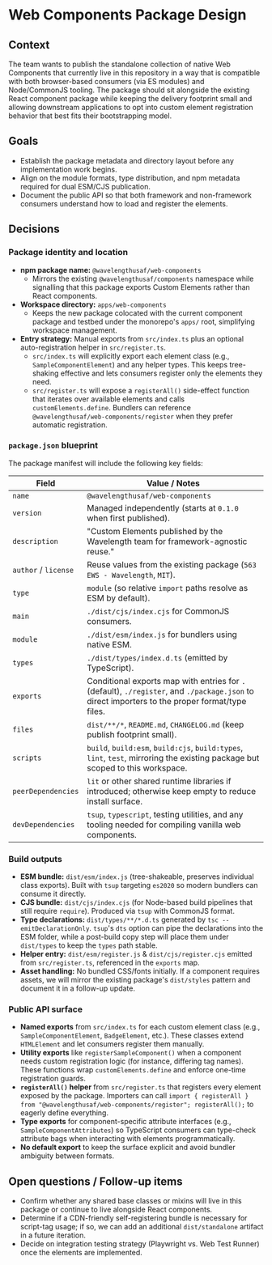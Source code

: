 # Web Components Package Design

## Context

The team wants to publish the standalone collection of native Web Components that currently live in this repository in a way that is compatible with both browser-based consumers (via ES modules) and Node/CommonJS tooling. The package should sit alongside the existing React component package while keeping the delivery footprint small and allowing downstream applications to opt into custom element registration behavior that best fits their bootstrapping model.

## Goals

- Establish the package metadata and directory layout before any implementation work begins.
- Align on the module formats, type distribution, and npm metadata required for dual ESM/CJS publication.
- Document the public API so that both framework and non-framework consumers understand how to load and register the elements.

## Decisions

### Package identity and location

- **npm package name:** `@wavelengthusaf/web-components`
  - Mirrors the existing `@wavelengthusaf/components` namespace while signalling that this package exports Custom Elements rather than React components.
- **Workspace directory:** `apps/web-components`
  - Keeps the new package colocated with the current component package and testbed under the monorepo's `apps/` root, simplifying workspace management.
- **Entry strategy:** Manual exports from `src/index.ts` plus an optional auto-registration helper in `src/register.ts`.
  - `src/index.ts` will explicitly export each element class (e.g., `SampleComponentElement`) and any helper types. This keeps tree-shaking effective and lets consumers register only the elements they need.
  - `src/register.ts` will expose a `registerAll()` side-effect function that iterates over available elements and calls `customElements.define`. Bundlers can reference `@wavelengthusaf/web-components/register` when they prefer automatic registration.

### `package.json` blueprint

The package manifest will include the following key fields:

| Field | Value / Notes |
| --- | --- |
| `name` | `@wavelengthusaf/web-components` |
| `version` | Managed independently (starts at `0.1.0` when first published). |
| `description` | "Custom Elements published by the Wavelength team for framework-agnostic reuse." |
| `author` / `license` | Reuse values from the existing package (`563 EWS - Wavelength`, `MIT`). |
| `type` | `module` (so relative `import` paths resolve as ESM by default). |
| `main` | `./dist/cjs/index.cjs` for CommonJS consumers. |
| `module` | `./dist/esm/index.js` for bundlers using native ESM. |
| `types` | `./dist/types/index.d.ts` (emitted by TypeScript). |
| `exports` | Conditional exports map with entries for `.` (default), `./register`, and `./package.json` to direct importers to the proper format/type files. |
| `files` | `dist/**/*`, `README.md`, `CHANGELOG.md` (keep publish footprint small). |
| `scripts` | `build`, `build:esm`, `build:cjs`, `build:types`, `lint`, `test`, mirroring the existing package but scoped to this workspace. |
| `peerDependencies` | `lit` or other shared runtime libraries if introduced; otherwise keep empty to reduce install surface. |
| `devDependencies` | `tsup`, `typescript`, testing utilities, and any tooling needed for compiling vanilla web components. |

### Build outputs

- **ESM bundle:** `dist/esm/index.js` (tree-shakeable, preserves individual class exports). Built with `tsup` targeting `es2020` so modern bundlers can consume it directly.
- **CJS bundle:** `dist/cjs/index.cjs` (for Node-based build pipelines that still require `require`). Produced via `tsup` with CommonJS format.
- **Type declarations:** `dist/types/**/*.d.ts` generated by `tsc --emitDeclarationOnly`. `tsup`'s `dts` option can pipe the declarations into the ESM folder, while a post-build copy step will place them under `dist/types` to keep the `types` path stable.
- **Helper entry:** `dist/esm/register.js` & `dist/cjs/register.cjs` emitted from `src/register.ts`, referenced in the `exports` map.
- **Asset handling:** No bundled CSS/fonts initially. If a component requires assets, we will mirror the existing package's `dist/styles` pattern and document it in a follow-up update.

### Public API surface

- **Named exports** from `src/index.ts` for each custom element class (e.g., `SampleComponentElement`, `BadgeElement`, etc.). These classes extend `HTMLElement` and let consumers register them manually.
- **Utility exports** like `registerSampleComponent()` when a component needs custom registration logic (for instance, differing tag names). These functions wrap `customElements.define` and enforce one-time registration guards.
- **`registerAll()` helper** from `src/register.ts` that registers every element exposed by the package. Importers can call `import { registerAll } from "@wavelengthusaf/web-components/register"; registerAll();` to eagerly define everything.
- **Type exports** for component-specific attribute interfaces (e.g., `SampleComponentAttributes`) so TypeScript consumers can type-check attribute bags when interacting with elements programmatically.
- **No default export** to keep the surface explicit and avoid bundler ambiguity between formats.

## Open questions / Follow-up items

- Confirm whether any shared base classes or mixins will live in this package or continue to live alongside React components.
- Determine if a CDN-friendly self-registering bundle is necessary for script-tag usage; if so, we can add an additional `dist/standalone` artifact in a future iteration.
- Decide on integration testing strategy (Playwright vs. Web Test Runner) once the elements are implemented.
